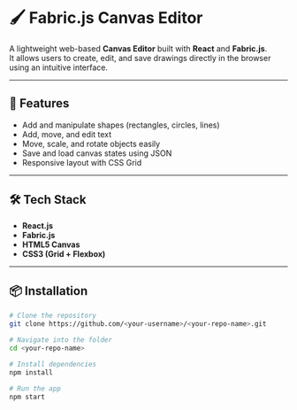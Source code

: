 # 🖌️ Fabric.js Canvas Editor

A lightweight web-based **Canvas Editor** built with **React** and **Fabric.js**.  
It allows users to create, edit, and save drawings directly in the browser using an intuitive interface.

---

## 🚀 Features

-  Add and manipulate shapes (rectangles, circles, lines)
-  Add, move, and edit text
-  Move, scale, and rotate objects easily
-  Save and load canvas states using JSON
-  Responsive layout with CSS Grid

---

## 🛠️ Tech Stack

-  **React.js**
-  **Fabric.js**
-  **HTML5 Canvas**
-  **CSS3 (Grid + Flexbox)**

---

## 📦 Installation

```bash
# Clone the repository
git clone https://github.com/<your-username>/<your-repo-name>.git

# Navigate into the folder
cd <your-repo-name>

# Install dependencies
npm install

# Run the app
npm start
```
